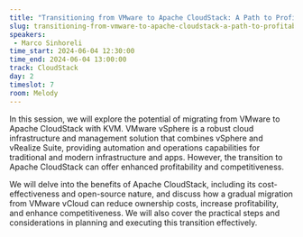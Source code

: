```yaml
---
title: "Transitioning from VMware to Apache CloudStack: A Path to Profitability and Competitiveness"
slug: transitioning-from-vmware-to-apache-cloudstack-a-path-to-profitability-and-competitiveness
speakers:
 - Marco Sinhoreli
time_start: 2024-06-04 12:30:00
time_end: 2024-06-04 13:00:00
track: CloudStack
day: 2
timeslot: 7
room: Melody
---
```


In this session, we will explore the potential of migrating from VMware to Apache CloudStack with KVM. VMware vSphere is a robust cloud infrastructure and management solution that combines vSphere and vRealize Suite, providing automation and operations capabilities for traditional and modern infrastructure and apps. However, the transition to Apache CloudStack can offer enhanced profitability and competitiveness.
 
We will delve into the benefits of Apache CloudStack, including its cost-effectiveness and open-source nature, and discuss how a gradual migration from VMware vCloud can reduce ownership costs, increase profitability, and enhance competitiveness. We will also cover the practical steps and considerations in planning and executing this transition effectively.